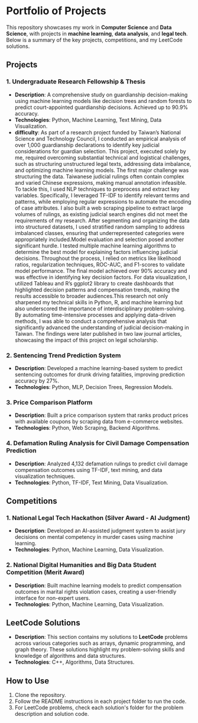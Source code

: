 # Portfolio of Projects

This repository showcases my work in **Computer Science** and **Data Science**, with projects in **machine learning**, **data analysis**, and **legal tech**. Below is a summary of the key projects, competitions, and my LeetCode solutions.

## Projects

### 1. **Undergraduate Research Fellowship & Thesis**
- **Description**: A comprehensive study on guardianship decision-making using machine learning models like decision trees and random forests to predict court-appointed guardianship decisions. Achieved up to 90.9% accuracy.
- **Technologies**: Python, Machine Learning, Text Mining, Data Visualization.
- **difficulty**: 
As part of a research project funded by Taiwan’s National Science and Technology Council, I conducted an empirical analysis of over 1,000 guardianship declarations to identify key judicial considerations for guardian selection. This project, executed solely by me, required overcoming substantial technical and logistical challenges, such as structuring unstructured legal texts, addressing data imbalance, and optimizing machine learning models. The first major challenge was structuring the data. Taiwanese judicial rulings often contain complex and varied Chinese expressions, making manual annotation infeasible. To tackle this, I used NLP techniques to preprocess and extract key variables. Specifically, I leveraged TF-IDF to identify relevant terms and patterns, while employing regular expressions to automate the encoding of case attributes. I also built a web scraping pipeline to extract large volumes of rulings, as existing judicial search engines did not meet the requirements of my research. After segmenting and organizing the data into structured datasets, I used stratified random sampling to address imbalanced classes, ensuring that underrepresented categories were appropriately included.Model evaluation and selection posed another significant hurdle. I tested multiple machine learning algorithms to determine the best model for explaining factors influencing judicial decisions. Throughout the process, I relied on metrics like likelihood ratios, regularization techniques, ROC-AUC, and F1-scores to validate model performance. The final model achieved over 90% accuracy and was effective in identifying key decision factors. For data visualization, I utilized Tableau and R’s ggplot2 library to create dashboards that highlighted decision patterns and compensation trends, making the results accessible to broader audiences.This research not only sharpened my technical skills in Python, R, and machine learning but also underscored the importance of interdisciplinary problem-solving. By automating time-intensive processes and applying data-driven methods, I was able to conduct a comprehensive analysis that significantly advanced the understanding of judicial decision-making in Taiwan. The findings were later published in two law journal articles, showcasing the impact of this project on legal scholarship.



### 2. **Sentencing Trend Prediction System**
- **Description**: Developed a machine learning-based system to predict sentencing outcomes for drunk driving fatalities, improving prediction accuracy by 27%.
- **Technologies**: Python, MLP, Decision Trees, Regression Models.

### 3. **Price Comparison Platform**
- **Description**: Built a price comparison system that ranks product prices with available coupons by scraping data from e-commerce websites.
- **Technologies**: Python, Web Scraping, Backend Algorithms.

### 4. **Defamation Ruling Analysis for Civil Damage Compensation Prediction**
- **Description**: Analyzed 4,132 defamation rulings to predict civil damage compensation outcomes using TF-IDF, text mining, and data visualization techniques.
- **Technologies**: Python, TF-IDF, Text Mining, Data Visualization.

## Competitions

### 1. **National Legal Tech Hackathon (Silver Award - AI Judgment)**
- **Description**: Developed an AI-assisted judgment system to assist jury decisions on mental competency in murder cases using machine learning.
- **Technologies**: Python, Machine Learning, Data Visualization.

### 2. **National Digital Humanities and Big Data Student Competition (Merit Award)**
- **Description**: Built machine learning models to predict compensation outcomes in marital rights violation cases, creating a user-friendly interface for non-expert users.
- **Technologies**: Python, Machine Learning, Data Visualization.

## LeetCode Solutions

- **Description**: This section contains my solutions to **LeetCode** problems across various categories such as arrays, dynamic programming, and graph theory. These solutions highlight my problem-solving skills and knowledge of algorithms and data structures.
- **Technologies**: C++, Algorithms, Data Structures.

## How to Use

1. Clone the repository.
2. Follow the README instructions in each project folder to run the code.
3. For LeetCode problems, check each solution's folder for the problem description and solution code.


